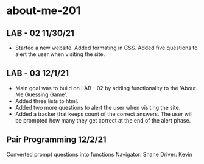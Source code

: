 # about-me-201

## LAB - 02 11/30/21

- Started a new website. Added formating in CSS. Added five questions to alert the user when visiting the site.

## LAB - 03 12/1/21

- Main goal was to build on LAB - 02 by adding functionality to the 'About Me Guessing Game'.
- Added three lists to html.
- Added two more questions to alert the user when visiting the site.
- Added a tracker that keeps count of the correct answers. The user will be prompted how many they get correct at the end of the alert phase.

## Pair Programming 12/2/21

Converted prompt questions into functions
Navigator: Shane
Driver: Kevin
